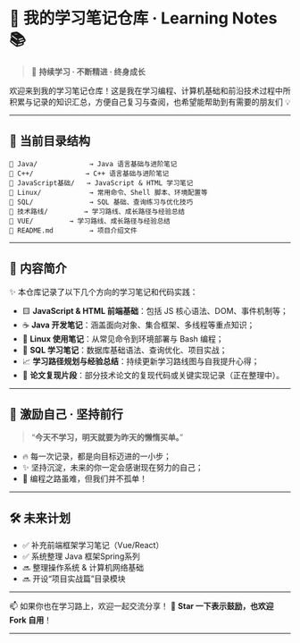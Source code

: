 # 🌟 我的学习笔记仓库 · Learning Notes 📚

> 🚀 **持续学习 · 不断精进 · 终身成长**

欢迎来到我的学习笔记仓库！这是我在学习编程、计算机基础和前沿技术过程中所积累与记录的知识汇总，方便自己复习与查阅，也希望能帮助到有需要的朋友们 💡

------

## 📂 当前目录结构

```plaintext
📁 Java/             → Java 语言基础与进阶笔记
📁 C++/             → C++ 语言基础与进阶笔记
📁 JavaScript基础/   → JavaScript & HTML 学习笔记
📁 Linux/            → 常用命令、Shell 脚本、环境配置等
📁 SQL/              → SQL 基础、查询练习与优化技巧
📁 技术路线/         → 学习路线、成长路径与经验总结
📁 VUE/         → 学习路线、成长路径与经验总结
📄 README.md         → 项目介绍文件
```

------

## 📌 内容简介

✨ 本仓库记录了以下几个方向的学习笔记和代码实践：

- 🟨 **JavaScript & HTML 前端基础**：包括 JS 核心语法、DOM、事件机制等；
- ☕ **Java 开发笔记**：涵盖面向对象、集合框架、多线程等重点知识；
- 🐧 **Linux 使用笔记**：从常见命令到环境部署与 Bash 编程；
- 💾 **SQL 学习笔记**：数据库基础语法、查询优化、项目实战；
- 📈 **学习路径规划与经验总结**：持续更新学习路线图与自我提升心得；
- 📑 **论文复现片段**：部分技术论文的复现代码或关键实现记录（正在整理中）。

------

## 🌱 激励自己 · 坚持前行

> “**今天不学习，明天就要为昨天的懒惰买单。**”

- 🔥 每一次记录，都是向目标迈进的一小步；
- ✨ 坚持沉淀，未来的你一定会感谢现在努力的自己；
- 💪 编程之路虽难，但我们并不孤单！

------

## 🛠️ 未来计划

- ✅ 补充前端框架学习笔记（Vue/React）
- ✅ 系统整理 Java 框架Spring系列
- 🔜 整理操作系统 & 计算机网络基础
- 🔜 开设“项目实战篇”目录模块

------

📫 如果你也在学习路上，欢迎一起交流分享！
 🌟 **Star 一下表示鼓励，也欢迎 Fork 自用**！

------


